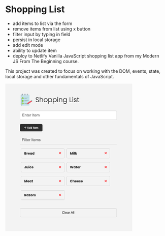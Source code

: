 # Shopping List

- add items to list via the form
- remove items from list using x button
- filter input by typing in field
- persist in local storage
- add edit mode
- ability to update item
- deploy to Netlify
  Vanilla JavaScript shopping list app from my Modern JS From The Beginning course.

This project was created to focus on working with the DOM, events, state, local storage and other fundamentals of JavaScript.

<img src="images/screen.png" width="400">
